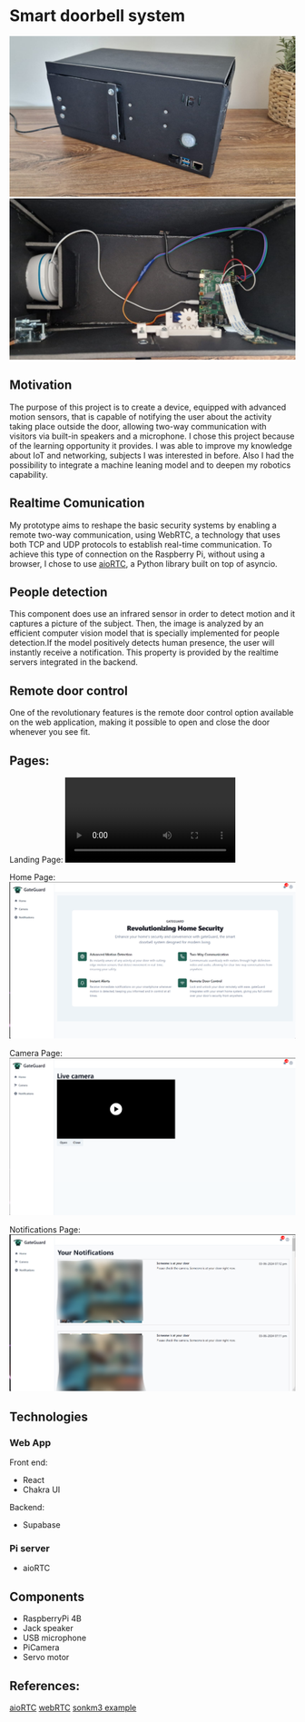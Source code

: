 # Smart doorbell system
![image](./client/src/assets/images/cutie_fata.jpeg)
![image](./client/src/assets/images/componente_in_cutie.jpeg)


## Motivation
The purpose of this project is to create a device, equipped with advanced motion sensors, that is capable of notifying the user about the activity taking place outside the door, allowing two-way communication with visitors via built-in speakers and a microphone. I chose this project because of the learning opportunity it provides. I was able to improve my knowledge about IoT and networking, subjects I was interested in before. Also I had the possibility to integrate a machine leaning model and to deepen my robotics capability.

## Realtime Comunication
My prototype aims to reshape the basic security systems by enabling a remote two-way communication, using WebRTC, a technology that uses both TCP and UDP protocols to establish real-time communication. To achieve this type of connection on the Raspberry Pi, without using a browser, I chose to use [aioRTC](https://github.com/aiortc/aiortc), a Python library built on top of asyncio.

## People detection
This component does use an infrared sensor in order to detect motion and it captures a picture of the subject. Then, the image is analyzed by an efficient computer vision model that is specially implemented for people detection.If the model positively detects human presence, the user will instantly receive a notification. This property is provided by the realtime servers integrated in the backend.

## Remote door control
One of the revolutionary features is the remote door control option available on the web application, making it possible to open and close the door whenever you see fit.

## Pages:
Landing Page:
![video](./pictures/landingpage.mp4)

Home Page:
![homepage](./pictures/homepage.png)

Camera Page:
![homepage](./pictures/camerapage.png)

Notifications Page:
![homepage](./pictures/notifpage.jpg)

## Technologies
### Web App
Front end:
- React 
- Chakra UI

Backend: 
- Supabase

### Pi server
- aioRTC

## Components
- RaspberryPi 4B
- Jack speaker
- USB microphone
- PiCamera
- Servo motor

## References:
[aioRTC](https://github.com/aiortc/aiortc)
[webRTC](https://webrtc.org/)
[sonkm3 example](https://github.com/sonkm3/aiortc-example)
